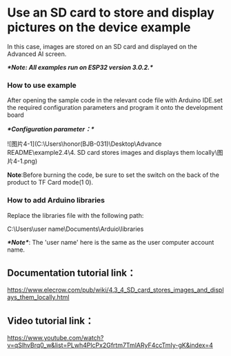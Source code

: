 # **Use an SD card to store and display pictures on the device example**

In this case, images are stored on an SD card and displayed on the Advanced AI screen.

***\*Note: All examples run on ESP32 version 3.0.2.\****

 

### **How to use example**

After opening the sample code in the relevant code file with Arduino IDE.set the required configuration parameters and program it onto the development board

***\*Configuration parameter：\****



![图片4-1](C:\Users\honor(BJB-031)\Desktop\Advance README\example2.4\4. SD card stores images and displays them locally\图片4-1.png)

**Note**:Before burning the code, be sure to set the switch on the back of the product to TF Card mode(1 0).

### **How to add Arduino libraries**

Replace the libraries file with the following path:

C:\Users\user name\Documents\Arduio\libraries

 

***\*Note\****: The 'user name' here is the same as the user computer account name.

 

## **Documentation tutorial link**：

https://www.elecrow.com/pub/wiki/4.3_4_SD_card_stores_images_and_displays_them_locally.html

 

## **Video** **tutorial link**：

https://www.youtube.com/watch?v=qSlhvBrq0_w&list=PLwh4PlcPx2Gfrtm7TmlARyF4ccTmIy-gK&index=4

